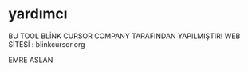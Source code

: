 # yardımcı
BU TOOL BLİNK CURSOR COMPANY TARAFINDAN YAPILMIŞTIR!
WEB SİTESİ : blinkcursor.org

EMRE ASLAN 
